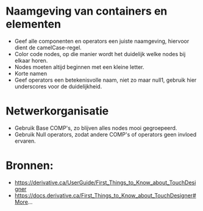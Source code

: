 # Naamgeving van containers en elementen
- Geef alle componenten en operators een juiste naamgeving, hiervoor dient de camelCase-regel.
- Color code nodes, op die manier wordt het duidelijk welke nodes bij elkaar horen.
- Nodes moeten altijd beginnen met een kleine letter.
- Korte namen
- Geef operators een betekenisvolle naam, niet zo maar null1, gebruik hier underscores voor de duidelijkheid.

# Netwerkorganisatie
- Gebruik Base COMP's, zo blijven alles nodes mooi gegroepeerd. 
- Gebruik Null operators, zodat andere COMP's of operators geen invloed ervaren. 


# Bronnen:
- https://derivative.ca/UserGuide/First_Things_to_Know_about_TouchDesigner
- https://docs.derivative.ca/First_Things_to_Know_about_TouchDesigner#More... 
